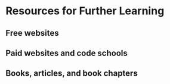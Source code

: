 # Resources for Further Learning

## Free websites

## Paid websites and code schools

## Books, articles, and book chapters
